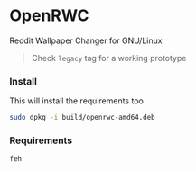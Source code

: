 # OpenRWC

Reddit Wallpaper Changer for GNU/Linux

> Check `legacy` tag for a working prototype

### Install
This will install the requirements too
```bash
sudo dpkg -i build/openrwc-amd64.deb
```

### Requirements
```shell
feh
```
